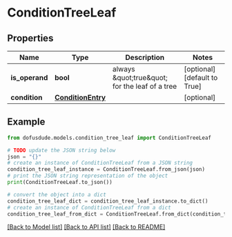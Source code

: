# ConditionTreeLeaf


## Properties

Name | Type | Description | Notes
------------ | ------------- | ------------- | -------------
**is_operand** | **bool** | always \&quot;true\&quot; for the leaf of a tree | [optional] [default to True]
**condition** | [**ConditionEntry**](ConditionEntry.md) |  | [optional] 

## Example

```python
from dofusdude.models.condition_tree_leaf import ConditionTreeLeaf

# TODO update the JSON string below
json = "{}"
# create an instance of ConditionTreeLeaf from a JSON string
condition_tree_leaf_instance = ConditionTreeLeaf.from_json(json)
# print the JSON string representation of the object
print(ConditionTreeLeaf.to_json())

# convert the object into a dict
condition_tree_leaf_dict = condition_tree_leaf_instance.to_dict()
# create an instance of ConditionTreeLeaf from a dict
condition_tree_leaf_from_dict = ConditionTreeLeaf.from_dict(condition_tree_leaf_dict)
```
[[Back to Model list]](../README.md#documentation-for-models) [[Back to API list]](../README.md#documentation-for-api-endpoints) [[Back to README]](../README.md)


